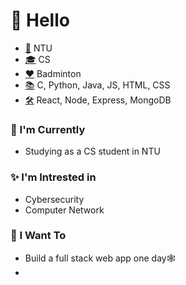 # 👋 Hello
- [🏫](## "University") NTU
- [🎓](## "Degree") CS
- [♥](## "Hobby/Intrest") Badminton
- [📚](## "Langueges") C, Python, Java, JS, HTML, CSS
- [🛠](## "Technologies") React, Node, Express, MongoDB

### 🤹 I'm Currently
- Studying as a CS student in NTU


### ✨ I'm Intrested in
- Cybersecurity
- Computer Network


### 🎯 I Want To
- Build a full stack web app one day🕸
- 
